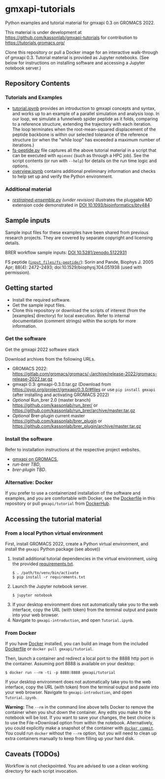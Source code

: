 # gmxapi-tutorials
Python examples and tutorial material for gmxapi 0.3 on GROMACS 2022.

This material is under development at https://github.com/kassonlab/gmxapi-tutorials for contribution to https://tutorials.gromacs.org/

Clone this repository or pull a Docker image for an interactive walk-through of gmxapi 0.3.
Tutorial material is provided as Jupyter notebooks. (See below for instructions on installing software and accessing a Jupyter notebook server.)

## Repository Contents

### Tutorials and Examples

* [tutorial.ipynb](gmxapi-introduction/tutorial.ipynb) provides an introduction to gmxapi concepts and syntax, and works up to an example of a parallel simulation and analysis loop. In our loop, we simulate a funnelweb spider peptide as it folds, comparing to a reference structure, extending the trajectory with each iteration. The loop terminates when the root-mean-squared displacement of the peptide backbone is within our selected tolerance of the reference structure (or when the "while loop" has exceeded a maximum number of iterations.)
* [fs-peptide.py](examples/fs-peptide.py) file captures all the above tutorial material in a script that can be executed with `mpiexec` (such as through a HPC job). See the script contents (or run with `--help`) for details on the run time logic and options.
* [overview.ipynb](gmxapi-introduction/overview.ipynb) contains additional preliminary information and checks to help set up and verify the Python environment.

### Additional material

* *[restrained-ensemble.py](examples/restrained-ensemble.py) (under revision)* illustrates the pluggable MD extension code demonstrated in [DOI 10.1093/bioinformatics/bty484](https://doi.org/10.1093/bioinformatics/bty484)

## Sample inputs

Sample input files for these examples have been shared from previous research projects. They are covered by separate copyright and licensing details.

BRER workflow sample inputs: [DOI 10.5281/zenodo.5122931](https://zenodo.org/record/5122931)

FS peptide ([`input_files/fs-peptide/`](input_files/fs-peptide/)):
Sorin and Pande, Biophys J. 2005 Apr; 88(4): 2472–2493; doi:10.1529/biophysj.104.051938 (used with permission).

## Getting started

* Install the required software.
* Get the sample input files.
* Clone this repository or download the scripts of interest (from the [examples] directory) for local execution. Refer to internal documentation (comment strings) within the scripts for more information.

### Get the software

Get the gmxapi 2022 software stack

Download archives from the following URLs.

* GROMACS 2022: https://gitlab.com/gromacs/gromacs/-/archive/release-2022/gromacs-release-2022.tar.gz
* gmxapi 0.3: gmxapi-0.3.0.tar.gz
  (Download from https://pypi.org/project/gmxapi/0.3.0/#files or use `pip install gmxapi` (after installing and activating GROMACS 2022)
* *Optional* Run_brer 2.0 (master branch) https://github.com/kassonlab/run_brer/ or https://github.com/kassonlab/run_brer/archive/master.tar.gz
* *Optional* Brer-plugin current master https://github.com/kassonlab/brer_plugin or https://github.com/kassonlab/brer_plugin/archive/master.tar.gz

### Install the software

Refer to installation instructions at the respective project websites.
* [gmxapi on GROMACS](https://manual.gromacs.org/current/gmxapi/userguide/install.html), 
* *run-brer TBD*, 
* *brer-plugin TBD*.

### Alternative: Docker

If you prefer to use a containerized installation of the software and examples, and you are comfortable with Docker, see the [Dockerfile](Dockerfile) in this repository or pull `gmxapi/tutorial` from [DockerHub](https://hub.docker.com/repository/docker/gmxapi/tutorial).

## Accessing the tutorial material

### From a local Python virtual environment

First, install GROMACS 2022, create a Python virtual environment, and install the `gmxapi` Python package (see above))

1. Install additional tutorial dependencies in the virtual environment, using the provided [requirements.txt](requirements.txt).
    ```shell
   $ . /path/to/venv/bin/activate
   $ pip install -r requirements.txt
   ```
2. Launch the Jupyter notebook server.
    ```shell
   $ jupyter notebook
    ```
3. If your desktop environment does not automatically take you to the web interface, copy the URL (with token) from the terminal output and paste into your web browser.
4. Navigate to `gmxapi-introduction`, and open `Tutorial.ipynb`.

### From Docker

If you have [Docker](https://www.docker.com/get-started) installed, you can build an image from the included [Dockerfile](Dockerfile) or `docker pull gmxapi/tutorial`.

Then, launch a container and redirect a local port to the 8888 http port in the container. Assuming port 8888 is available on your desktop:
```shell
$ docker run --rm -ti -p 8888:8888 gmxapi/tutorial
```

If your desktop environment does not automatically take you to the web interface, copy the URL (with token) from the terminal output and paste into your web browser. 
Navigate to `gmxapi-introduction`, and open `Tutorial.ipynb`.

**Warning:** The `--rm` in the command line above tells Docker to remove the container when you shut down the container. Any edits you make to the notebook will be lost. If you want to save your changes, the best choice is to use the File->Download option from within the notebook. Alternatively, you could explicitly make a snapshot of the container with [`docker commit`](https://docs.docker.com/engine/reference/commandline/commit/). You could run `docker` without the `--rm` option, but you will need to clean up extra containers manually to keep from filling up your hard disk.

## Caveats (TODOs)

Workflow is not checkpointed. You are advised to use a clean working directory for each script invocation.
